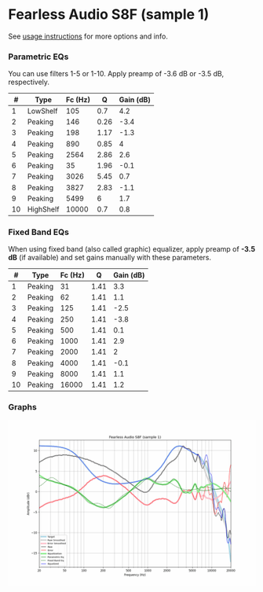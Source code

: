 # Fearless Audio S8F (sample 1)
See [usage instructions](https://github.com/jaakkopasanen/AutoEq#usage) for more options and info.

### Parametric EQs
You can use filters 1-5 or 1-10. Apply preamp of -3.6 dB or -3.5 dB, respectively.

|   # | Type      |   Fc (Hz) |    Q |   Gain (dB) |
|-----|-----------|-----------|------|-------------|
|   1 | LowShelf  |       105 | 0.7  |         4.2 |
|   2 | Peaking   |       146 | 0.26 |        -3.4 |
|   3 | Peaking   |       198 | 1.17 |        -1.3 |
|   4 | Peaking   |       890 | 0.85 |         4   |
|   5 | Peaking   |      2564 | 2.86 |         2.6 |
|   6 | Peaking   |        35 | 1.96 |        -0.1 |
|   7 | Peaking   |      3026 | 5.45 |         0.7 |
|   8 | Peaking   |      3827 | 2.83 |        -1.1 |
|   9 | Peaking   |      5499 | 6    |         1.7 |
|  10 | HighShelf |     10000 | 0.7  |         0.8 |

### Fixed Band EQs
When using fixed band (also called graphic) equalizer, apply preamp of **-3.5 dB** (if available) and set gains manually with these parameters.

|   # | Type    |   Fc (Hz) |    Q |   Gain (dB) |
|-----|---------|-----------|------|-------------|
|   1 | Peaking |        31 | 1.41 |         3.3 |
|   2 | Peaking |        62 | 1.41 |         1.1 |
|   3 | Peaking |       125 | 1.41 |        -2.5 |
|   4 | Peaking |       250 | 1.41 |        -3.8 |
|   5 | Peaking |       500 | 1.41 |         0.1 |
|   6 | Peaking |      1000 | 1.41 |         2.9 |
|   7 | Peaking |      2000 | 1.41 |         2   |
|   8 | Peaking |      4000 | 1.41 |        -0.1 |
|   9 | Peaking |      8000 | 1.41 |         1.1 |
|  10 | Peaking |     16000 | 1.41 |         1.2 |

### Graphs
![](./Fearless%20Audio%20S8F%20(sample%201).png)

